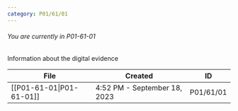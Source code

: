 ```yaml
---
category: P01/61/01
---
```

###### You are currently in P01-61-01

Information about the digital evidence

| File                                                                                            | Created                      | ID        |
| ----------------------------------------------------------------------------------------------- | ---------------------------- | --------- |
| [[P01-61-01\|P01-61-01]] | 4:52 PM - September 18, 2023 | P01/61/01 |

